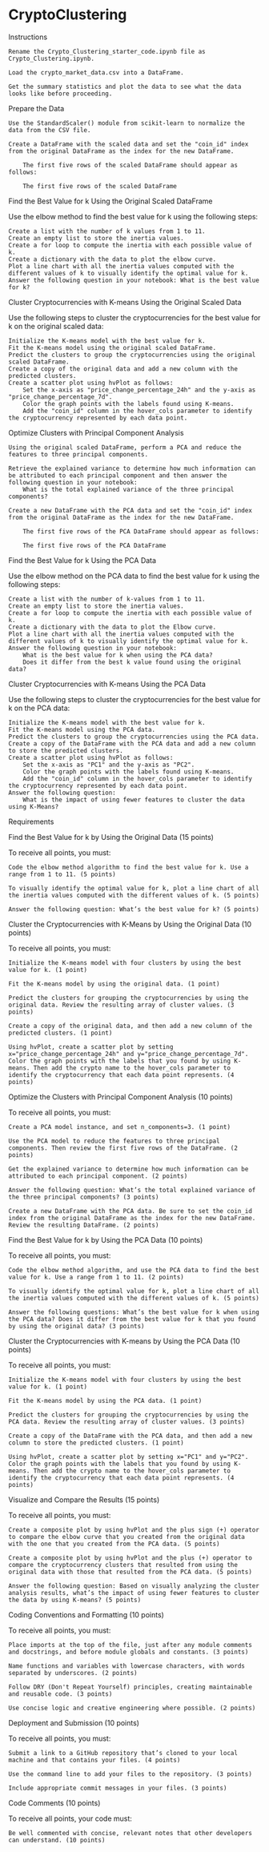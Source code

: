 # CryptoClustering
Instructions

    Rename the Crypto_Clustering_starter_code.ipynb file as Crypto_Clustering.ipynb.

    Load the crypto_market_data.csv into a DataFrame.

    Get the summary statistics and plot the data to see what the data looks like before proceeding.

Prepare the Data

    Use the StandardScaler() module from scikit-learn to normalize the data from the CSV file.

    Create a DataFrame with the scaled data and set the "coin_id" index from the original DataFrame as the index for the new DataFrame.

        The first five rows of the scaled DataFrame should appear as follows:

        The first five rows of the scaled DataFrame

Find the Best Value for k Using the Original Scaled DataFrame

Use the elbow method to find the best value for k using the following steps:

    Create a list with the number of k values from 1 to 11.
    Create an empty list to store the inertia values.
    Create a for loop to compute the inertia with each possible value of k.
    Create a dictionary with the data to plot the elbow curve.
    Plot a line chart with all the inertia values computed with the different values of k to visually identify the optimal value for k.
    Answer the following question in your notebook: What is the best value for k?

Cluster Cryptocurrencies with K-means Using the Original Scaled Data

Use the following steps to cluster the cryptocurrencies for the best value for k on the original scaled data:

    Initialize the K-means model with the best value for k.
    Fit the K-means model using the original scaled DataFrame.
    Predict the clusters to group the cryptocurrencies using the original scaled DataFrame.
    Create a copy of the original data and add a new column with the predicted clusters.
    Create a scatter plot using hvPlot as follows:
        Set the x-axis as "price_change_percentage_24h" and the y-axis as "price_change_percentage_7d".
        Color the graph points with the labels found using K-means.
        Add the "coin_id" column in the hover_cols parameter to identify the cryptocurrency represented by each data point.

Optimize Clusters with Principal Component Analysis

    Using the original scaled DataFrame, perform a PCA and reduce the features to three principal components.

    Retrieve the explained variance to determine how much information can be attributed to each principal component and then answer the following question in your notebook:
        What is the total explained variance of the three principal components?

    Create a new DataFrame with the PCA data and set the "coin_id" index from the original DataFrame as the index for the new DataFrame.

        The first five rows of the PCA DataFrame should appear as follows:

        The first five rows of the PCA DataFrame

Find the Best Value for k Using the PCA Data

Use the elbow method on the PCA data to find the best value for k using the following steps:

    Create a list with the number of k-values from 1 to 11.
    Create an empty list to store the inertia values.
    Create a for loop to compute the inertia with each possible value of k.
    Create a dictionary with the data to plot the Elbow curve.
    Plot a line chart with all the inertia values computed with the different values of k to visually identify the optimal value for k.
    Answer the following question in your notebook:
        What is the best value for k when using the PCA data?
        Does it differ from the best k value found using the original data?

Cluster Cryptocurrencies with K-means Using the PCA Data

Use the following steps to cluster the cryptocurrencies for the best value for k on the PCA data:

    Initialize the K-means model with the best value for k.
    Fit the K-means model using the PCA data.
    Predict the clusters to group the cryptocurrencies using the PCA data.
    Create a copy of the DataFrame with the PCA data and add a new column to store the predicted clusters.
    Create a scatter plot using hvPlot as follows:
        Set the x-axis as "PC1" and the y-axis as "PC2".
        Color the graph points with the labels found using K-means.
        Add the "coin_id" column in the hover_cols parameter to identify the cryptocurrency represented by each data point.
    Answer the following question:
        What is the impact of using fewer features to cluster the data using K-Means?


Requirements

Find the Best Value for k by Using the Original Data (15 points)

To receive all points, you must:

    Code the elbow method algorithm to find the best value for k. Use a range from 1 to 11. (5 points)

    To visually identify the optimal value for k, plot a line chart of all the inertia values computed with the different values of k. (5 points)

    Answer the following question: What’s the best value for k? (5 points)

Cluster the Cryptocurrencies with K-Means by Using the Original Data (10 points)

To receive all points, you must:

    Initialize the K-means model with four clusters by using the best value for k. (1 point)

    Fit the K-means model by using the original data. (1 point)

    Predict the clusters for grouping the cryptocurrencies by using the original data. Review the resulting array of cluster values. (3 points)

    Create a copy of the original data, and then add a new column of the predicted clusters. (1 point)

    Using hvPlot, create a scatter plot by setting x="price_change_percentage_24h" and y="price_change_percentage_7d". Color the graph points with the labels that you found by using K-means. Then add the crypto name to the hover_cols parameter to identify the cryptocurrency that each data point represents. (4 points)

Optimize the Clusters with Principal Component Analysis (10 points)

To receive all points, you must:

    Create a PCA model instance, and set n_components=3. (1 point)

    Use the PCA model to reduce the features to three principal components. Then review the first five rows of the DataFrame. (2 points)

    Get the explained variance to determine how much information can be attributed to each principal component. (2 points)

    Answer the following question: What’s the total explained variance of the three principal components? (3 points)

    Create a new DataFrame with the PCA data. Be sure to set the coin_id index from the original DataFrame as the index for the new DataFrame. Review the resulting DataFrame. (2 points)

Find the Best Value for k by Using the PCA Data (10 points)

To receive all points, you must:

    Code the elbow method algorithm, and use the PCA data to find the best value for k. Use a range from 1 to 11. (2 points)

    To visually identify the optimal value for k, plot a line chart of all the inertia values computed with the different values of k. (5 points)

    Answer the following questions: What’s the best value for k when using the PCA data? Does it differ from the best value for k that you found by using the original data? (3 points)

Cluster the Cryptocurrencies with K-means by Using the PCA Data (10 points)

To receive all points, you must:

    Initialize the K-means model with four clusters by using the best value for k. (1 point)

    Fit the K-means model by using the PCA data. (1 point)

    Predict the clusters for grouping the cryptocurrencies by using the PCA data. Review the resulting array of cluster values. (3 points)

    Create a copy of the DataFrame with the PCA data, and then add a new column to store the predicted clusters. (1 point)

    Using hvPlot, create a scatter plot by setting x="PC1" and y="PC2". Color the graph points with the labels that you found by using K-means. Then add the crypto name to the hover_cols parameter to identify the cryptocurrency that each data point represents. (4 points)

Visualize and Compare the Results (15 points)

To receive all points, you must:

    Create a composite plot by using hvPlot and the plus sign (+) operator to compare the elbow curve that you created from the original data with the one that you created from the PCA data. (5 points)

    Create a composite plot by using hvPlot and the plus (+) operator to compare the cryptocurrency clusters that resulted from using the original data with those that resulted from the PCA data. (5 points)

    Answer the following question: Based on visually analyzing the cluster analysis results, what’s the impact of using fewer features to cluster the data by using K-means? (5 points)

Coding Conventions and Formatting (10 points)

To receive all points, you must:

    Place imports at the top of the file, just after any module comments and docstrings, and before module globals and constants. (3 points)

    Name functions and variables with lowercase characters, with words separated by underscores. (2 points)

    Follow DRY (Don't Repeat Yourself) principles, creating maintainable and reusable code. (3 points)

    Use concise logic and creative engineering where possible. (2 points)

Deployment and Submission (10 points)

To receive all points, you must:

    Submit a link to a GitHub repository that’s cloned to your local machine and that contains your files. (4 points)

    Use the command line to add your files to the repository. (3 points)

    Include appropriate commit messages in your files. (3 points)

Code Comments (10 points)

To receive all points, your code must:

    Be well commented with concise, relevant notes that other developers can understand. (10 points)
